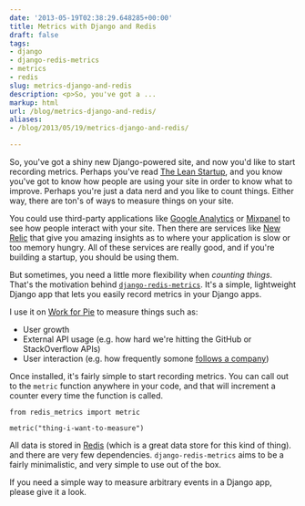 ```yaml
---
date: '2013-05-19T02:38:29.648285+00:00'
title: Metrics with Django and Redis
draft: false
tags:
- django
- django-redis-metrics
- metrics
- redis
slug: metrics-django-and-redis
description: <p>So, you've got a ...
markup: html
url: /blog/metrics-django-and-redis/
aliases:
- /blog/2013/05/19/metrics-django-and-redis/

---
```


<p>So, you've got a shiny new Django-powered site, and now you'd like to start
recording metrics. Perhaps you've read <a href="http://theleanstartup.com/">The
Lean Startup</a>, and you know you've got to know how people are using your
site in order to know what to improve. Perhaps you're just a data nerd and you
like to count things. Either way, there are ton's of ways to measure things
on your site.</p>

<p>You could use third-party applications like <a href="http://www.google.com/analytics/">
Google Analytics</a> or <a href="https://mixpanel.com/">Mixpanel</a> to see how
people interact with your site. Then there are services like <a href="https://newrelic.com/">
New Relic</a> that give you amazing insights as to where your application is slow
or too memory hungry. All of these services are really good, and if you're building
a startup, you should be using them.</p>

<p>But sometimes, you need a little more flexibility when <em>counting things</em>.
That's the motivation behind <a href="https://github.com/bradmontgomery/django-redis-metrics">
<code>django-redis-metrics</code></a>. It's a simple, lightweight Django app that
lets you easily record metrics in your Django apps.</p>

<p>I use it on <a href="https://workforpie.com">Work for Pie</a> to measure
things such as:</p>

<ul>
<li>User growth</li>
<li>External API usage (e.g. how hard we're hitting the GitHub or StackOverflow APIs)</li>
<li>User interaction (e.g. how frequently somone
    <a href="https://workforpie.com/companies/gallery/">follows a company</a>)
</ul>

<p>Once installed, it's fairly simple to start recording metrics. You can call
out to the <code>metric</code> function anywhere in your code, and that will
increment a counter every time the function is called.
</p>

<pre class="python"><code>from redis_metrics import metric

metric("thing-i-want-to-measure")</code></pre>

<p>All data is stored in <a href="http://redis.io/">Redis</a> (which is a great
data store for this kind of thing). and there are very
few dependencies. <code>django-redis-metrics</code> aims to be a fairly
minimalistic, and very simple to use out of the box.</p>

<p>If you need a simple way to measure arbitrary events in a Django app, please
give it a look.</p>